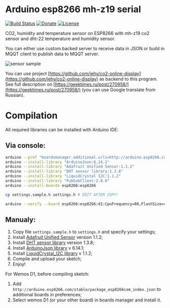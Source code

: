 # Arduino esp8266 mh-z19 serial

[![Build Status](https://travis-ci.com/jehy/arduino-esp8266-mh-z19-serial.svg?branch=master)](https://travis-ci.com/jehy/arduino-esp8266-mh-z19-serial)
[![Donate](https://img.shields.io/badge/Donate-PayPal-green.svg)](https://www.paypal.me/jehyrus)
[![License](https://img.shields.io/badge/License-BSD%202--Clause-orange.svg)](https://opensource.org/licenses/BSD-2-Clause)

CO2, humidity and temperature sensor on ESP8266 with mh-z19 co2 sensor and dht-22 temperature and humidity sensor.

You can either use custom backed server to receive data in JSON or build in MQQT client to publish data to MQQT server.

![sensor sample](https://github.com/jehy/arduino-esp8266-mh-z19-serial/raw/master/sensor.jpg)

You can use project [https://github.com/jehy/co2-online-display](https://github.com/jehy/co2-online-display) as backend to this program.
See full description on [https://geektimes.ru/post/270958/](https://geektimes.ru/post/270958/) (you can use Google translate from Russian).

# Compilation

All required libraries can be installed with Arduino IDE:

## Via console:

```bash
arduino --pref "boardsmanager.additional.urls=http://arduino.esp8266.com/stable/package_esp8266com_index.json" --save-prefs
arduino --install-library "ArduinoJson:6.14.1"
arduino --install-library "Adafruit Unified Sensor:1.1.2"
arduino --install-library "DHT sensor library:1.3.8"
arduino --install-library "LiquidCrystal I2C:1.1.2"
arduino --install-library "PubSubClient:2.8.0"
arduino --install-boards esp8266:esp8266

cp settings.sample.h settings.h # EDIT AFTER COPY!

arduino --verify --board esp8266:esp8266:d1:CpuFrequency=80,FlashSize=4M3M arduino-esp8266-mh-z19-serial.ino

```

## Manualy:

1. Copy file `settings.sample.h` to `settings.h` and specify your settings;
2. Install [Adafruit Unified Sensor](https://github.com/adafruit/Adafruit_Sensor) version 1.1.2;
3. Install [DHT sensor library](https://github.com/adafruit/DHT-sensor-library) version 1.3.8; 
4. Install [ArduinoJson library](https://arduinojson.org/) v 6.14.1;
5. Install [LiquidCrystal_I2C library](https://github.com/marcoschwartz/LiquidCrystal_I2C) v 1.1.2;
6. Compile and upload your sketch;
7. Enjoy!

For Wemos D1, before compiling sketch:

1. Add `http://arduino.esp8266.com/stable/package_esp8266com_index.json` to additional boards in preferences;
2. Select wemos D1 (or your other board) in boards manager and install it.
